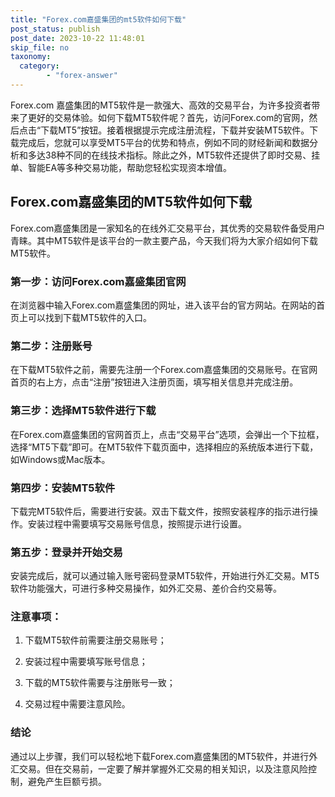 ```yaml
---
title: "Forex.com嘉盛集团的mt5软件如何下载"
post_status: publish
post_date: 2023-10-22 11:48:01
skip_file: no
taxonomy:
  category:
        - "forex-answer"
---
```


Forex.com 嘉盛集团的MT5软件是一款强大、高效的交易平台，为许多投资者带来了更好的交易体验。如何下载MT5软件呢？首先，访问Forex.com的官网，然后点击“下载MT5”按钮。接着根据提示完成注册流程，下载并安装MT5软件。下载完成后，您就可以享受MT5平台的优势和特点，例如不同的财经新闻和数据分析和多达38种不同的在线技术指标。除此之外，MT5软件还提供了即时交易、挂单、智能EA等多种交易功能，帮助您轻松实现资本增值。

## Forex.com嘉盛集团的MT5软件如何下载

Forex.com嘉盛集团是一家知名的在线外汇交易平台，其优秀的交易软件备受用户青睐。其中MT5软件是该平台的一款主要产品，今天我们将为大家介绍如何下载MT5软件。

### 第一步：访问Forex.com嘉盛集团官网

在浏览器中输入Forex.com嘉盛集团的网址，进入该平台的官方网站。在网站的首页上可以找到下载MT5软件的入口。

### 第二步：注册账号

在下载MT5软件之前，需要先注册一个Forex.com嘉盛集团的交易账号。在官网首页的右上方，点击“注册”按钮进入注册页面，填写相关信息并完成注册。

### 第三步：选择MT5软件进行下载

在Forex.com嘉盛集团的官网首页上，点击“交易平台”选项，会弹出一个下拉框，选择“MT5下载”即可。在MT5软件下载页面中，选择相应的系统版本进行下载，如Windows或Mac版本。

### 第四步：安装MT5软件

下载完MT5软件后，需要进行安装。双击下载文件，按照安装程序的指示进行操作。安装过程中需要填写交易账号信息，按照提示进行设置。

### 第五步：登录并开始交易

安装完成后，就可以通过输入账号密码登录MT5软件，开始进行外汇交易。MT5软件功能强大，可进行多种交易操作，如外汇交易、差价合约交易等。

### 注意事项：

1. 下载MT5软件前需要注册交易账号；

2. 安装过程中需要填写账号信息；

3. 下载的MT5软件需要与注册账号一致；

4. 交易过程中需要注意风险。

### 结论

通过以上步骤，我们可以轻松地下载Forex.com嘉盛集团的MT5软件，并进行外汇交易。但在交易前，一定要了解并掌握外汇交易的相关知识，以及注意风险控制，避免产生巨额亏损。